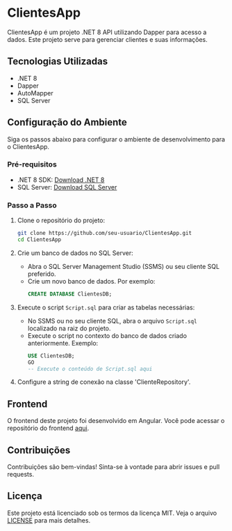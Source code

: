 # ClientesApp

ClientesApp é um projeto .NET 8 API utilizando Dapper para acesso a dados. Este projeto serve para gerenciar clientes e suas informações.

## Tecnologias Utilizadas

- .NET 8
- Dapper
- AutoMapper
- SQL Server

## Configuração do Ambiente

Siga os passos abaixo para configurar o ambiente de desenvolvimento para o ClientesApp.

### Pré-requisitos

- .NET 8 SDK: [Download .NET 8](https://dotnet.microsoft.com/download/dotnet/8.0)
- SQL Server: [Download SQL Server](https://www.microsoft.com/en-us/sql-server/sql-server-downloads)

### Passo a Passo

1. Clone o repositório do projeto:

    ```bash
    git clone https://github.com/seu-usuario/ClientesApp.git
    cd ClientesApp
    ```

2. Crie um banco de dados no SQL Server:

    - Abra o SQL Server Management Studio (SSMS) ou seu cliente SQL preferido.
    - Crie um novo banco de dados. Por exemplo:
      ```sql
      CREATE DATABASE ClientesDB;
      ```

3. Execute o script `Script.sql` para criar as tabelas necessárias:

    - No SSMS ou no seu cliente SQL, abra o arquivo `Script.sql` localizado na raiz do projeto.
    - Execute o script no contexto do banco de dados criado anteriormente. Exemplo:
      ```sql
      USE ClientesDB;
      GO
      -- Execute o conteúdo de Script.sql aqui
      ```

4. Configure a string de conexão na classe 'ClienteRepository'.

## Frontend

O frontend deste projeto foi desenvolvido em Angular. Você pode acessar o repositório do frontend [aqui](https://github.com/RafaelLanaSilva/ClientesWeb).

## Contribuições

Contribuições são bem-vindas! Sinta-se à vontade para abrir issues e pull requests.

## Licença

Este projeto está licenciado sob os termos da licença MIT. Veja o arquivo [LICENSE](LICENSE) para mais detalhes.



